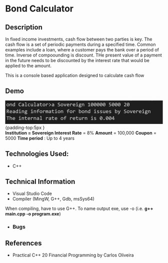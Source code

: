 # Bond Calculator

## Description
In fixed income investments, cash flow between two parties is key. The cash flow is a set of periodic payments during a specified time. Common examples include a loan, where a customer pays the bank over a period of time. Inverse of compoounding is discount. THe present value of a payment in the future needs to be discounted by the interest rate that would be applied to the amount.


This is a console based application designed to calculate cash flow



## Demo

 ![](https://github.com/360Appz/Programming/blob/main/Financial%20Programming/Bond%20Calculator/Demo/Capture.PNG) {padding-top:5px } 
 <br>
 **Institution = Sovereign Interest Rate** = 8% **Amount** = 100,000 **Coupon** = 5000 **Time period** : Up  to 4 years 



## Technologies Used:
* C++

## Technical Information
* Visual Studio Code
* Compiler (MingW, G++, Gdb, msSys64)

When compiling, have to use G++. To name output exe, use -o (i.e. **g++ main.cpp -o program.exe**)

* ### Bugs


## **References**
* Practical C++ 20 Financial Programming by Carlos Oliveira

